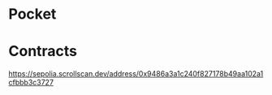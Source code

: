 # Pocket


# Contracts
https://sepolia.scrollscan.dev/address/0x9486a3a1c240f827178b49aa102a1cfbbb3c3727
